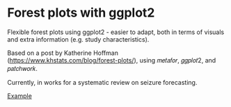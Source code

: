 # Forest plots with ggplot2

Flexible forest plots using ggplot2 - easier to adapt, both in terms of visuals and extra information (e.g. study characteristics).

Based on a post by Katherine Hoffman (https://www.khstats.com/blog/forest-plots/), using 𝑚𝑒𝑡𝑎𝑓𝑜𝑟, 𝑔𝑔𝑝𝑙𝑜𝑡2, and 𝑝𝑎𝑡𝑐ℎ𝑤𝑜𝑟𝑘.

Currently, in works for a systematic review on seizure forecasting.

[Example](forest_NA_AUC.pdf)
